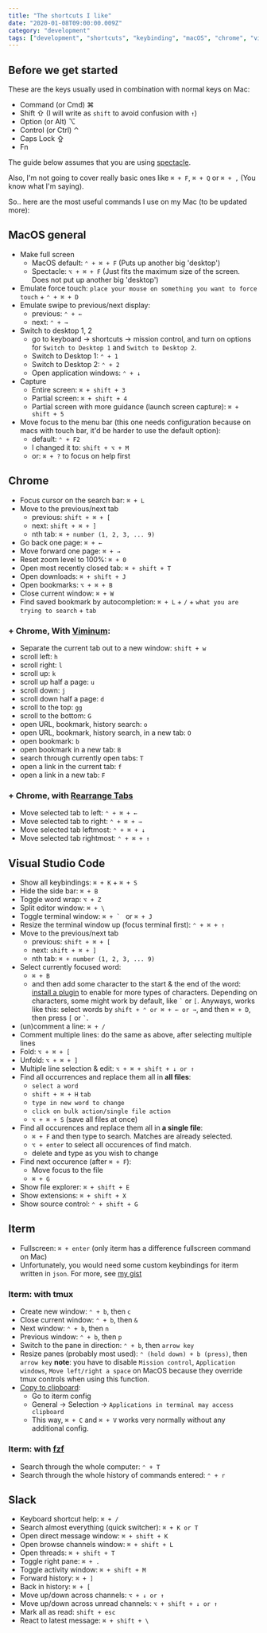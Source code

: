 ```yaml
---
title: "The shortcuts I like"
date: "2020-01-08T09:00:00.009Z"
category: "development"
tags: ["development", "shortcuts", "keybinding", "macOS", "chrome", "visual studio code", "iterm", "slack"]
---
```


## Before we get started
These are the keys usually used in combination with normal keys on Mac:
- Command (or Cmd) ⌘
- Shift ⇧ (I will write as `shift` to avoid confusion with `↑`)
- Option (or Alt) ⌥
- Control (or Ctrl) ⌃
- Caps Lock ⇪
- Fn

The guide below assumes that you are using [spectacle](https://www.spectacleapp.com/).

Also, I'm not going to cover really basic ones like `⌘ + F`, `⌘ + Q` or `⌘ + ,` (You know what I'm saying).

So.. here are the most useful commands I use on my Mac (to be updated more):

## MacOS general
- Make full screen
  - MacOS default: `⌃ + ⌘ + F` (Puts up another big 'desktop')
  - Spectacle: `⌥ + ⌘ + F` (Just fits the maximum size of the screen. Does not put up another big 'desktop')
- Emulate force touch: `place your mouse on something you want to force touch` + `⌃ + ⌘ + D`
- Emulate swipe to previous/next display:
  - previous: `⌃ + ←`
  - next: `⌃ + →`
- Switch to desktop 1, 2
  - go to keyboard -> shortcuts -> mission control, and turn on options for `Switch to Desktop 1` and `Switch to Desktop 2`.
  - Switch to Desktop 1: `⌃ + 1`
  - Switch to Desktop 2: `⌃ + 2`
  - Open application windows: `⌃ + ↓`
- Capture
  - Entire screen: `⌘ + shift + 3`
  - Partial screen: `⌘ + shift + 4`
  - Partial screen with more guidance (launch screen capture): `⌘ + shift + 5`
- Move focus to the menu bar (this one needs configuration because on macs with touch bar, it'd be harder to use the default option):
  - default: `⌃ + F2`
  - I changed it to: `shift + ⌥ + M` 
  - or: `⌘ + ?` to focus on help first

## Chrome
- Focus cursor on the search bar: `⌘ + L`
- Move to the previous/next tab
  - previous: `shift + ⌘ + [`
  - next: `shift + ⌘ + ]`
  - nth tab: `⌘ + number (1, 2, 3, ... 9)`
- Go back one page: `⌘ + ←`
- Move forward one page: `⌘ + →`
- Reset zoom level to 100%: `⌘ + 0`
- Open most recently closed tab: `⌘ + shift + T`
- Open downloads: `⌘ + shift + J`
- Open bookmarks: `⌥ + ⌘ + B`
- Close current window: `⌘ + W`
- Find saved bookmark by autocompletion: `⌘ + L` + `/` + `what you are trying to search` + `tab`

### + Chrome, With [Viminum](https://github.com/philc/vimium/):
- Separate the current tab out to a new window: `shift + w`
- scroll left: `h`
- scroll right: `l`
- scroll up: `k`
- scroll up half a page: `u`
- scroll down: `j`
- scroll down half a page: `d`
- scroll to the top: `gg`
- scroll to the bottom: `G`
- open URL, bookmark, history search: `o`
- open URL, bookmark, history search, in a new tab: `O`
- open bookmark: `b`
- open bookmark in a new tab: `B`
- search through currently open tabs: `T`
- open a link in the current tab: `f`
- open a link in a new tab: `F`

### + Chrome, with [Rearrange Tabs](https://chrome.google.com/webstore/detail/rearrange-tabs/ccnnhhnmpoffieppjjkhdakcoejcpbga)
- Move selected tab to left: `⌃ + ⌘ + ←`
- Move selected tab to right: `⌃ + ⌘ + →`
- Move selected tab leftmost: `⌃ + ⌘ + ↓`
- Move selected tab rightmost: `⌃ + ⌘ + ↑`

## Visual Studio Code
- Show all keybindings: `⌘ + K` + `⌘ + S`
- Hide the side bar: `⌘ + B`
- Toggle word wrap: `⌥ + Z`
- Split editor window: `⌘ + \`
- Toggle terminal window: ``⌘ + ` `` or `⌘ + J`
- Resize the terminal window up (focus terminal first): `⌃ + ⌘ + ↑`
- Move to the previous/next tab
  - previous: `shift + ⌘ + [`
  - next: `shift + ⌘ + ]`
  - nth tab: `⌘ + number (1, 2, 3, ... 9)`
- Select currently focused word: 
  - `⌘ + B`
  - and then add some character to the start & the end of the word: [install a plugin](https://marketplace.visualstudio.com/items?itemName=mycelo.embrace) to enable for more types of characters. Depending on characters, some might work by default, like `` ` `` or `[`. Anyways, works like this: select words by `shift + ⌃ or ⌘ + ← or →`, and then `⌘ + D`, then press `[` or `` ` ``. 
- (un)comment a line: `⌘ + /`
- Comment multiple lines: do the same as above, after selecting multiple lines
- Fold: `⌥ + ⌘ + [`
- Unfold: `⌥ + ⌘ + ]`
- Multiple line selection & edit: `⌥ + ⌘ + shift + ↓ or ↑`
- Find all occurrences and replace them all in **all files**:   
  - `select a word`
  - `shift + ⌘ + H` `tab` 
  - `type in new word to change` 
  - `click on bulk action/single file action` 
  - `⌥ + ⌘ + S` (save all files at once)
- Find all occurences and replace them all in **a single file**:
  - `⌘ + F` and then type to search. Matches are already selected.
  - `⌥ + enter` to select all occurences of find match.
  - delete and type as you wish to change
- Find next occurence (after `⌘ + F`): 
  - Move focus to the file
  - `⌘ + G`
- Show file explorer: `⌘ + shift + E`
- Show extensions: `⌘ + shift + X`
- Show source control: `⌃ + shift + G`

## Iterm
- Fullscreen: `⌘ + enter` (only iterm has a difference fullscreen command on Mac)
- Unfortunately, you would need some custom keybindings for iterm written in `json`. For more, see [my gist](https://gist.github.com/9oelM/7a0516f143be2e220fe455a044d3336e)

### Iterm: with tmux
- Create new window: `⌃ + b`, then `c`
- Close current window: `⌃ + b`, then `&`
- Next window: `⌃ + b`, then `n`
- Previous window: `⌃ + b`, then `p`
- Switch to the pane in direction: `⌃ + b`, then `arrow key`
- Resize panes (probably most used): `⌃ (hold down) + b (press)`, then `arrow key` **note**: you have to disable `Mission control`, `Application windows`, `Move left/right a space` on MacOS because they override tmux controls when using this function.
- [Copy to clipboard](https://apple.stackexchange.com/questions/208387/copy-to-clipboard-from-tmux-in-el-capitan): 
  - Go to iterm config
  - General -> Selection -> `Applications in terminal may access clipboard`
  - This way, `⌘ + C` and `⌘ + V` works very normally without any additional config.

### Iterm: with [fzf](https://github.com/junegunn/fzf/)
- Search through the whole computer: `⌃ + T`
- Search through the whole history of commands entered: `⌃ + r`

## Slack
- Keyboard shortcut help: `⌘ + /`
- Search almost everything (quick switcher): `⌘ + K or T`
- Open direct message window: `⌘ + shift + K`
- Open browse channels window: `⌘ + shift + L` 
- Open threads: `⌘ + shift + T`
- Toggle right pane: `⌘ + .` 
- Toggle activity window: `⌘ + shift + M` 
- Forward history: `⌘ + ]`
- Back in history: `⌘ + [`
- Move up/down across channels: `⌥ + ↓ or ↑` 
- Move up/down across unread channels: `⌥ + shift + ↓ or ↑`
- Mark all as read: `shift + esc`
- React to latest message: `⌘ + shift + \` 